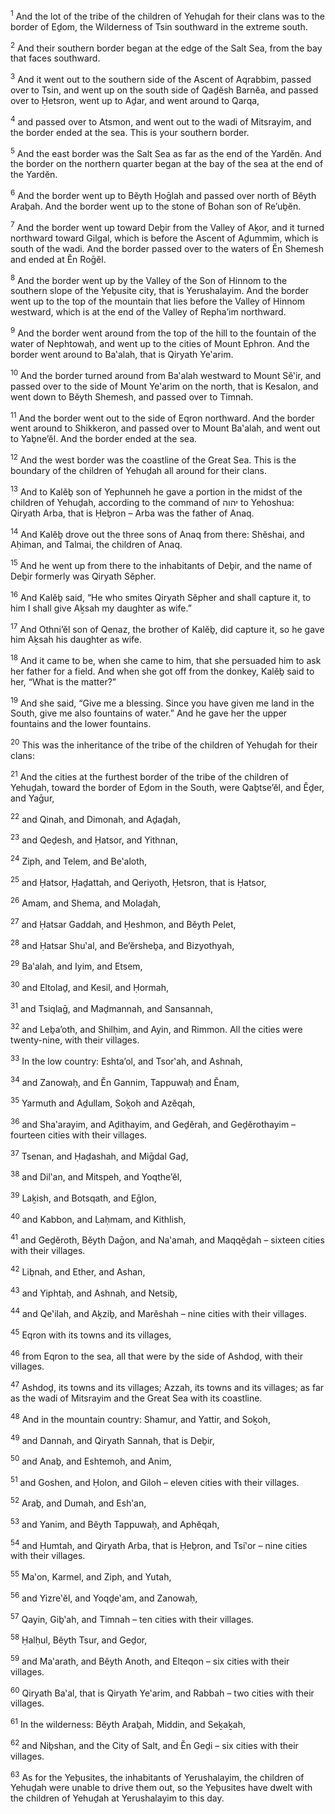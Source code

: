 <sup>1</sup> And the lot of the tribe of the children of Yehuḏah for their clans was to the border of Eḏom, the Wilderness of Tsin southward in the extreme south.

<sup>2</sup> And their southern border began at the edge of the Salt Sea, from the bay that faces southward.

<sup>3</sup> And it went out to the southern side of the Ascent of Aqrabbim, passed over to Tsin, and went up on the south side of Qaḏĕsh Barnĕa, and passed over to Ḥetsron, went up to Aḏar, and went around to Qarqa,

<sup>4</sup> and passed over to Atsmon, and went out to the wadi of Mitsrayim, and the border ended at the sea. This is your southern border.

<sup>5</sup> And the east border was the Salt Sea as far as the end of the Yardĕn. And the border on the northern quarter began at the bay of the sea at the end of the Yardĕn.

<sup>6</sup> And the border went up to Bĕyth Ḥoḡlah and passed over north of Bĕyth Araḇah. And the border went up to the stone of Bohan son of Re’uḇĕn.

<sup>7</sup> And the border went up toward Deḇir from the Valley of Aḵor, and it turned northward toward Gilgal, which is before the Ascent of Aḏummim, which is south of the wadi. And the border passed over to the waters of Ĕn Shemesh and ended at Ĕn Roḡĕl.

<sup>8</sup> And the border went up by the Valley of the Son of Hinnom to the southern slope of the Yeḇusite city, that is Yerushalayim. And the border went up to the top of the mountain that lies before the Valley of Hinnom westward, which is at the end of the Valley of Repha’im northward.

<sup>9</sup> And the border went around from the top of the hill to the fountain of the water of Nephtowaḥ, and went up to the cities of Mount Ephron. And the border went around to Ba‛alah, that is Qiryath Ye‛arim.

<sup>10</sup> And the border turned around from Ba‛alah westward to Mount Sĕ‛ir, and passed over to the side of Mount Ye‛arim on the north, that is Kesalon, and went down to Bĕyth Shemesh, and passed over to Timnah.

<sup>11</sup> And the border went out to the side of Eqron northward. And the border went around to Shikkeron, and passed over to Mount Ba‛alah, and went out to Yaḇne’ĕl. And the border ended at the sea.

<sup>12</sup> And the west border was the coastline of the Great Sea. This is the boundary of the children of Yehuḏah all around for their clans.

<sup>13</sup> And to Kalĕḇ son of Yephunneh he gave a portion in the midst of the children of Yehuḏah, according to the command of יהוה to Yehoshua: Qiryath Arba, that is Ḥeḇron – Arba was the father of Anaq.

<sup>14</sup> And Kalĕḇ drove out the three sons of Anaq from there: Shĕshai, and Aḥiman, and Talmai, the children of Anaq.

<sup>15</sup> And he went up from there to the inhabitants of Deḇir, and the name of Deḇir formerly was Qiryath Sĕpher.

<sup>16</sup> And Kalĕḇ said, “He who smites Qiryath Sĕpher and shall capture it, to him I shall give Aḵsah my daughter as wife.”

<sup>17</sup> And Othni’ĕl son of Qenaz, the brother of Kalĕḇ, did capture it, so he gave him Aḵsah his daughter as wife.

<sup>18</sup> And it came to be, when she came to him, that she persuaded him to ask her father for a field. And when she got off from the donkey, Kalĕḇ said to her, “What is the matter?”

<sup>19</sup> And she said, “Give me a blessing. Since you have given me land in the South, give me also fountains of water.” And he gave her the upper fountains and the lower fountains.

<sup>20</sup> This was the inheritance of the tribe of the children of Yehuḏah for their clans:

<sup>21</sup> And the cities at the furthest border of the tribe of the children of Yehuḏah, toward the border of Eḏom in the South, were Qaḇtse’ĕl, and Ĕḏer, and Yaḡur,

<sup>22</sup> and Qinah, and Dimonah, and Aḏaḏah,

<sup>23</sup> and Qeḏesh, and Ḥatsor, and Yithnan,

<sup>24</sup> Ziph, and Telem, and Be‛aloth,

<sup>25</sup> and Ḥatsor, Ḥaḏattah, and Qeriyoth, Ḥetsron, that is Ḥatsor,

<sup>26</sup> Amam, and Shema, and Molaḏah,

<sup>27</sup> and Ḥatsar Gaddah, and Ḥeshmon, and Bĕyth Pelet,

<sup>28</sup> and Ḥatsar Shu‛al, and Be’ĕrsheḇa, and Bizyothyah,

<sup>29</sup> Ba‛alah, and Iyim, and Etsem,

<sup>30</sup> and Eltolaḏ, and Kesil, and Ḥormah,

<sup>31</sup> and Tsiqlaḡ, and Maḏmannah, and Sansannah,

<sup>32</sup> and Leḇa’oth, and Shilḥim, and Ayin, and Rimmon. All the cities were twenty-nine, with their villages.

<sup>33</sup> In the low country: Eshta’ol, and Tsor‛ah, and Ashnah,

<sup>34</sup> and Zanowaḥ, and Ĕn Gannim, Tappuwaḥ and Ĕnam,

<sup>35</sup> Yarmuth and Aḏullam, Soḵoh and Azĕqah,

<sup>36</sup> and Sha‛arayim, and Aḏithayim, and Geḏĕrah, and Geḏĕrothayim – fourteen cities with their villages.

<sup>37</sup> Tsenan, and Ḥaḏashah, and Miḡdal Gaḏ,

<sup>38</sup> and Dil‛an, and Mitspeh, and Yoqthe’ĕl,

<sup>39</sup> Laḵish, and Botsqath, and Eḡlon,

<sup>40</sup> and Kabbon, and Laḥmam, and Kithlish,

<sup>41</sup> and Geḏĕroth, Bĕyth Daḡon, and Na‛amah, and Maqqĕḏah – sixteen cities with their villages.

<sup>42</sup> Liḇnah, and Ether, and Ashan,

<sup>43</sup> and Yiphtaḥ, and Ashnah, and Netsiḇ,

<sup>44</sup> and Qe‛ilah, and Aḵziḇ, and Marĕshah – nine cities with their villages.

<sup>45</sup> Eqron with its towns and its villages,

<sup>46</sup> from Eqron to the sea, all that were by the side of Ashdoḏ, with their villages.

<sup>47</sup> Ashdoḏ, its towns and its villages; Azzah, its towns and its villages; as far as the wadi of Mitsrayim and the Great Sea with its coastline.

<sup>48</sup> And in the mountain country: Shamur, and Yattir, and Soḵoh,

<sup>49</sup> and Dannah, and Qiryath Sannah, that is Deḇir,

<sup>50</sup> and Anaḇ, and Eshtemoh, and Anim,

<sup>51</sup> and Goshen, and Ḥolon, and Giloh – eleven cities with their villages.

<sup>52</sup> Araḇ, and Dumah, and Esh‛an,

<sup>53</sup> and Yanim, and Bĕyth Tappuwaḥ, and Aphĕqah,

<sup>54</sup> and Ḥumtah, and Qiryath Arba, that is Ḥeḇron, and Tsi‛or – nine cities with their villages.

<sup>55</sup> Ma‛on, Karmel, and Ziph, and Yutah,

<sup>56</sup> and Yizre‛ĕl, and Yoqḏe‛am, and Zanowaḥ,

<sup>57</sup> Qayin, Giḇ‛ah, and Timnah – ten cities with their villages.

<sup>58</sup> Ḥalḥul, Bĕyth Tsur, and Geḏor,

<sup>59</sup> and Ma‛arath, and Bĕyth Anoth, and Elteqon – six cities with their villages.

<sup>60</sup> Qiryath Ba‛al, that is Qiryath Ye‛arim, and Rabbah – two cities with their villages.

<sup>61</sup> In the wilderness: Bĕyth Araḇah, Middin, and Seḵaḵah,

<sup>62</sup> and Niḇshan, and the City of Salt, and Ĕn Geḏi – six cities with their villages.

<sup>63</sup> As for the Yeḇusites, the inhabitants of Yerushalayim, the children of Yehuḏah were unable to drive them out, so the Yeḇusites have dwelt with the children of Yehuḏah at Yerushalayim to this day.


